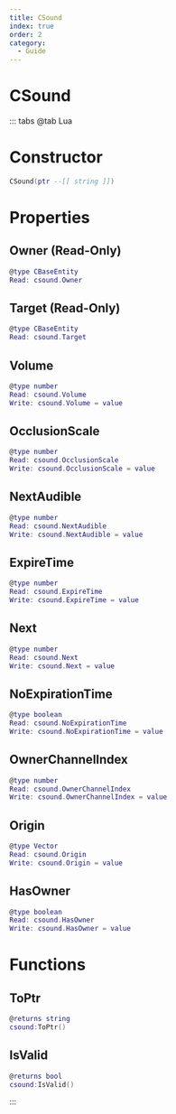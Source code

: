 ```yaml
---
title: CSound
index: true
order: 2
category:
  - Guide
---
```


# CSound

::: tabs
@tab Lua
# Constructor
```lua
CSound(ptr --[[ string ]])
```
# Properties
## Owner (Read-Only)
```lua
@type CBaseEntity
Read: csound.Owner
```
## Target (Read-Only)
```lua
@type CBaseEntity
Read: csound.Target
```
## Volume 
```lua
@type number
Read: csound.Volume
Write: csound.Volume = value
```
## OcclusionScale 
```lua
@type number
Read: csound.OcclusionScale
Write: csound.OcclusionScale = value
```
## NextAudible 
```lua
@type number
Read: csound.NextAudible
Write: csound.NextAudible = value
```
## ExpireTime 
```lua
@type number
Read: csound.ExpireTime
Write: csound.ExpireTime = value
```
## Next 
```lua
@type number
Read: csound.Next
Write: csound.Next = value
```
## NoExpirationTime 
```lua
@type boolean
Read: csound.NoExpirationTime
Write: csound.NoExpirationTime = value
```
## OwnerChannelIndex 
```lua
@type number
Read: csound.OwnerChannelIndex
Write: csound.OwnerChannelIndex = value
```
## Origin 
```lua
@type Vector
Read: csound.Origin
Write: csound.Origin = value
```
## HasOwner 
```lua
@type boolean
Read: csound.HasOwner
Write: csound.HasOwner = value
```
# Functions
## ToPtr
```lua
@returns string
csound:ToPtr()
```
## IsValid
```lua
@returns bool
csound:IsValid()
```

:::